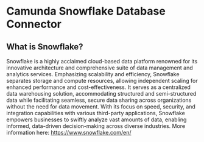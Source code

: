 # Camunda Snowflake Database Connector

## What is Snowflake?

Snowflake is a highly acclaimed cloud-based data platform renowned for its innovative architecture and comprehensive suite of data management and analytics services. Emphasizing scalability and efficiency, Snowflake separates storage and compute resources, allowing independent scaling for enhanced performance and cost-effectiveness. It serves as a centralized data warehousing solution, accommodating structured and semi-structured data while facilitating seamless, secure data sharing across organizations without the need for data movement. With its focus on speed, security, and integration capabilities with various third-party applications, Snowflake empowers businesses to swiftly analyze vast amounts of data, enabling informed, data-driven decision-making across diverse industries.
More information here: https://www.snowflake.com/en/
